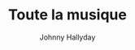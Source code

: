 ---
layout: post
title: Toute la musique
author: Johnny Hallyday
image:
  artist: johnny-hallyday.png
---
